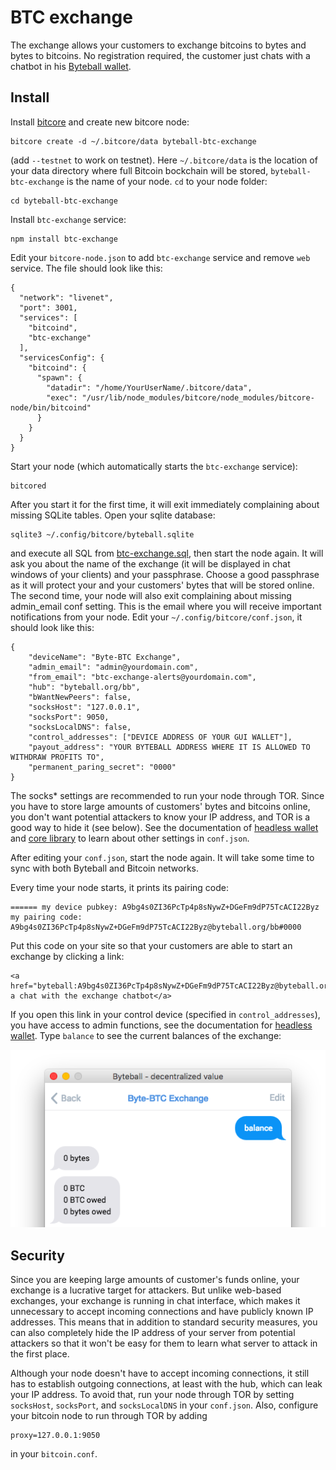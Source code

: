 # BTC exchange

The exchange allows your customers to exchange bitcoins to bytes and bytes to bitcoins.  No registration required, the customer just chats with a chatbot in his [Byteball wallet](../../../byteball).

## Install

Install [bitcore](https://bitcore.io/guides/full-node/) and create new bitcore node:
```
bitcore create -d ~/.bitcore/data byteball-btc-exchange
```
(add `--testnet` to work on testnet).  Here `~/.bitcore/data` is the location of your data directory where full Bitcoin bockchain will be stored, `byteball-btc-exchange` is the name of your node.  `cd` to your node folder:
```
cd byteball-btc-exchange
```
Install `btc-exchange` service:
```
npm install btc-exchange
```
Edit your `bitcore-node.json` to add `btc-exchange` service and remove `web` service.  The file should look like this:
```
{
  "network": "livenet",
  "port": 3001,
  "services": [
    "bitcoind",
    "btc-exchange"
  ],
  "servicesConfig": {
    "bitcoind": {
      "spawn": {
        "datadir": "/home/YourUserName/.bitcore/data",
        "exec": "/usr/lib/node_modules/bitcore/node_modules/bitcore-node/bin/bitcoind"
      }
    }
  }
}
```
Start your node (which automatically starts the `btc-exchange` service):
```
bitcored
```
After you start it for the first time, it will exit immediately complaining about missing SQLite tables.  Open your sqlite database:
```
sqlite3 ~/.config/bitcore/byteball.sqlite
```
and execute all SQL from [btc-exchange.sql](btc-exchange.sql), then start the node again.  It will ask you about the name of the exchange (it will be displayed in chat windows of your clients) and your passphrase.  Choose a good passphrase as it will protect your and your customers' bytes that will be stored online.  The second time, your node will also exit complaining about missing admin_email conf setting.  This is the email where you will receive important notifications from your node.  Edit your `~/.config/bitcore/conf.json`, it should look like this:
```
{
	"deviceName": "Byte-BTC Exchange",
	"admin_email": "admin@yourdomain.com",
	"from_email": "btc-exchange-alerts@yourdomain.com",
	"hub": "byteball.org/bb",
	"bWantNewPeers": false,
	"socksHost": "127.0.0.1",
	"socksPort": 9050,
	"socksLocalDNS": false,
	"control_addresses": ["DEVICE ADDRESS OF YOUR GUI WALLET"],
	"payout_address": "YOUR BYTEBALL ADDRESS WHERE IT IS ALLOWED TO WITHDRAW PROFITS TO",
	"permanent_paring_secret": "0000"
}
```
The socks* settings are recommended to run your node through TOR.  Since you have to store large amounts of customers' bytes and bitcoins online, you don't want potential attackers to know your IP address, and TOR is a good way to hide it (see below).  See the documentation of [headless wallet](../../../headless-byteball) and [core library](../../../byteballcore) to learn about other settings in `conf.json`.

After editing your `conf.json`, start the node again.  It will take some time to sync with both Byteball and Bitcoin networks.

Every time your node starts, it prints its pairing code:
```
====== my device pubkey: A9bg4s0ZI36PcTp4p8sNywZ+DGeFm9dP75TcACI22Byz
my pairing code: A9bg4s0ZI36PcTp4p8sNywZ+DGeFm9dP75TcACI22Byz@byteball.org/bb#0000

```
Put this code on your site so that your customers are able to start an exchange by clicking a link:
```
<a href="byteball:A9bg4s0ZI36PcTp4p8sNywZ+DGeFm9dP75TcACI22Byz@byteball.org/bb#0000">start a chat with the exchange chatbot</a>
```
If you open this link in your control device (specified in `control_addresses`), you have access to admin functions, see the documentation for [headless wallet](../../../headless-byteball).  Type `balance` to see the current balances of the exchange:

![Balance of the exchange](btc-exchange-balance.png)

## Security
Since you are keeping large amounts of customer's funds online, your exchange is a lucrative target for attackers.  But unlike web-based exchanges, your exchange is running in chat interface, which makes it unnecessary to accept incoming connections and have publicly known IP addresses.  This means that in addition to standard security measures, you can also completely hide the IP address of your server from potential attackers so that it won't be easy for them to learn what server to attack in the first place.

Although your node doesn't have to accept incoming connections, it still has to establish outgoing connections, at least with the hub, which can leak your IP address.  To avoid that, run your node through TOR by setting `socksHost`, `socksPort`, and `socksLocalDNS` in your `conf.json`.  Also, configure your bitcoin node to run through TOR by adding
```
proxy=127.0.0.1:9050
```
in your `bitcoin.conf`.
